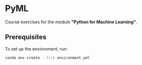 # PyML

Course exercises for the module **"Python for Machine Learning"**.

## Prerequisites

To set up the environment, run:

```bash
conda env create --file environment.yml
```